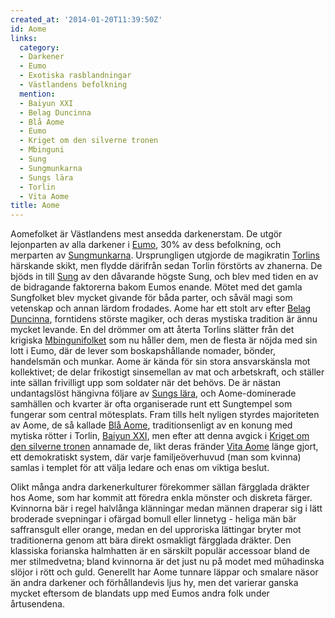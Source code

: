 ```yaml
---
created_at: '2014-01-20T11:39:50Z'
id: Aome
links:
  category:
  - Darkener
  - Eumo
  - Exotiska rasblandningar
  - Västlandens befolkning
  mention:
  - Baiyun XXI
  - Belag Duncinna
  - Blå Aome
  - Eumo
  - Kriget om den silverne tronen
  - Mbinguni
  - Sung
  - Sungmunkarna
  - Sungs lära
  - Torlin
  - Vita Aome
title: Aome
---
```


Aomefolket är Västlandens mest ansedda darkenerstam. De utgör lejonparten av alla darkener i [Eumo],
30% av dess befolkning, och merparten av [Sungmunkarna]. Ursprungligen utgjorde de magikratin
[Torlins] härskande skikt, men flydde därifrån sedan Torlin förstörts av zhanerna. De bjöds in till
[Sung] av den dåvarande högste Sung, och blev med tiden en av de bidragande faktorerna bakom Eumos
enande. Mötet med det gamla Sungfolket blev mycket givande för båda parter, och såväl magi som
vetenskap och annan lärdom frodades. Aome har ett stolt arv efter [Belag Duncinna], forntidens
störste magiker, och deras mystiska tradition är ännu mycket levande. En del drömmer om att återta
Torlins slätter från det krigiska [Mbingunifolket] som nu håller dem, men de flesta är nöjda med sin
lott i Eumo, där de lever som boskapshållande nomader, bönder, handelsmän och munkar. Aome är kända
för sin stora ansvarskänsla mot kollektivet; de delar frikostigt sinsemellan av mat och arbetskraft,
och ställer inte sällan frivilligt upp som soldater när det behövs. De är nästan undantagslöst
hängivna följare av [Sungs lära], och Aome-dominerade samhällen och kvarter är ofta organiserade
runt ett Sungtempel som fungerar som central mötesplats. Fram tills helt nyligen styrdes majoriteten
av Aome, de så kallade [Blå Aome], traditionsenligt av en konung med mytiska rötter i Torlin,
[Baiyun XXI], men efter att denna avgick i [Kriget om den silverne tronen] annamade de, likt deras
fränder [Vita Aome] länge gjort, ett demokratiskt system, där varje familjeöverhuvud (man som
kvinna) samlas i templet för att välja ledare och enas om viktiga beslut.

Olikt många andra darkenerkulturer förekommer sällan färgglada dräkter hos Aome, som har kommit att
föredra enkla mönster och diskreta färger. Kvinnorna bär i regel halvlånga klänningar medan männen
draperar sig i lätt broderade svepningar i ofärgad bomull eller linnetyg - heliga män bär
saffransgult eller orange, medan en del upproriska lättingar bryter mot traditionerna genom att bära
direkt osmakligt färgglada dräkter. Den klassiska forianska halmhatten är en särskilt populär
accessoar bland de mer stilmedvetna; bland kvinnorna är det just nu på modet med mûhadinska slöjor i
rött och guld. Generellt har Aome tunnare läppar och smalare näsor än andra darkener och
förhållandevis ljus hy, men det varierar ganska mycket eftersom de blandats upp med Eumos andra folk
under årtusendena.

  [Eumo]: Eumo
  [Sungmunkarna]: Sungmunkarna
  [Torlins]: Torlin
  [Sung]: Sung
  [Belag Duncinna]: Belag_Duncinna
  [Mbingunifolket]: Mbinguni
  [Sungs lära]: Sungs_lära
  [Blå Aome]: Blå_Aome
  [Baiyun XXI]: Baiyun_XXI
  [Kriget om den silverne tronen]: Kriget_om_den_silverne_tronen
  [Vita Aome]: Vita_Aome